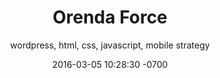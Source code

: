 ---
layout: post
title:  "Orenda Force"
date:   2016-03-05 10:28:30 -0700
category:
- projects
- ui / ux
subtitle: 'wordpress, html, css, javascript, mobile strategy'
main-image: orenda.jpg
alt: orenda force

---